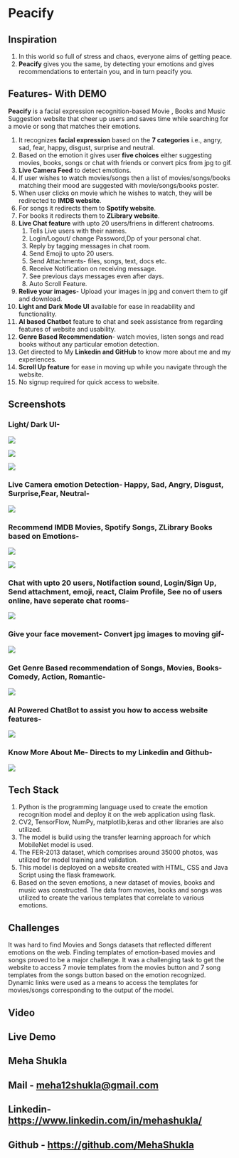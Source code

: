 # Peacify

## Inspiration
1. In this world so full of stress and chaos, everyone aims of getting peace.
2. **Peacify** gives you the same, by detecting your emotions and gives recommendations to entertain you, and in turn peacify you.

## Features- With DEMO
**Peacify** is a facial expression recognition-based Movie , Books and Music Suggestion website that cheer up users and saves time while searching for a movie or song that matches their emotions.
1. It recognizes **facial expression** based on the **7 categories** i.e., angry, sad, fear, happy, disgust, surprise and neutral.
2. Based on the emotion it gives user **five choices**  either suggesting movies, books, songs or chat with friends or convert pics from jpg to gif.
3. **Live Camera Feed** to detect emotions.
4. If user wishes to watch movies/songs then a list of movies/songs/books matching their mood are suggested with movie/songs/books poster.
5. When user clicks on movie which he wishes to watch, they will be redirected to **IMDB website**.
6. For songs it redirects them to **Spotify website**.
7. For books it redirects them to **ZLibrary website**.
8. **Live Chat feature** with upto 20 users/friens in different chatrooms.
    1. Tells Live users with their names.
    2. Login/Logout/ change Password,Dp of your personal chat.
    3. Reply by tagging messages in chat room.
    4. Send Emoji to upto 20 users.
    5. Send Attachments- files, songs, text, docs etc.
    6. Receive Notification on receiving message.
    7. See previous days messages even after days.
    8. Auto Scroll Feature.
9. **Relive your images**- Upload your images in jpg and convert them to gif and download.
10. **Light and Dark Mode UI** available for ease in readability and functionality.
11. **AI based Chatbot** feature to chat and seek assistance from regarding features of website and usability.
12. **Genre Based Recommendation**- watch movies, listen songs and read books without any particular emotion detection.
13. Get directed to My **Linkedin and GitHub** to know more about me and my experiences.
14. **Scroll Up feature** for ease in moving up while you navigate through the website.
15. No signup required for quick access to website.
## Screenshots

 ### Light/ Dark UI-

![](Read%20Me%5C1.png)

![](Read%20Me%5C2.png)

![](Read%20Me%5C3.png)
 ### Live Camera emotion Detection- Happy, Sad, Angry, Disgust, Surprise,Fear, Neutral-

![](Read%20Me%5CEmotions%20Detected.png)

 ### Recommend IMDB Movies, Spotify Songs, ZLibrary Books based on Emotions-

![](Read%20Me%5COptions.png)

![](Read%20Me%5COptions2.png)

 ### Chat with upto 20 users, Notifaction sound, Login/Sign Up, Send attachment, emoji, react, Claim Profile, See no of users online, have seperate chat rooms-

![](Read%20Me%5CChat%20Features.png)

 ### Give your face movement- Convert jpg images to moving gif-

![](Read%20Me%5CRelive%20your%20face.png)

 ### Get Genre Based recommendation of Songs, Movies, Books- Comedy, Action, Romantic-

![](Read%20Me%5CGenre%20based.png)

 ### AI Powered ChatBot to assist you how to access website features-

![](Read%20Me%5CChatbot.png)

 ### Know More About Me- Directs to my Linkedin and Github-

 ![](Read%20Me%5CConnect%20With%20Me.png)


## Tech Stack
1. Python is the programming language used to create the emotion recognition model and deploy it on the web application using flask.
2. CV2, TensorFlow, NumPy, matplotlib,keras and other libraries are also utilized.
3. The model is build using the transfer learning approach for which MobileNet model is used.
4. The FER-2013 dataset, which comprises around 35000 photos, was utilized for model training and validation.
5. This model is deployed on a website created with HTML, CSS and Java Script using the flask framework.
6. Based on the seven emotions, a new dataset of movies, books and music was constructed. The data from movies, books and songs was utilized to create the various templates that correlate to various emotions.
## Challenges
It was hard to find Movies and Songs datasets that reflected different emotions on the web. Finding templates of emotion-based movies and songs proved to be a major challenge. It was a challenging task to get the website to access 7 movie templates from the movies button and 7 song templates from the songs button based on the emotion recognized. Dynamic links were used as a means to access the templates for movies/songs corresponding to the output of the model.
## Video
## Live Demo
## Meha Shukla
## Mail - meha12shukla@gmail.com
## Linkedin- https://www.linkedin.com/in/mehashukla/
## Github - https://github.com/MehaShukla